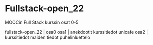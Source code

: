 # Fullstack-open_22
MOOCin Full Stack kurssin osat 0-5

fullstack-open_22
|
  osa0
  osa1
  |
    anekdootit
    kurssitiedot
    unicafe
  osa2
  |
    kurssitiedot
    maiden tiedot
    puhelinluettelo

